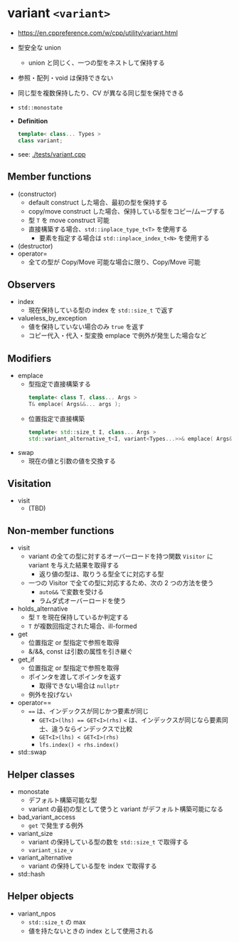 # variant `<variant>`
- <https://en.cppreference.com/w/cpp/utility/variant.html>
- 型安全な union
  - union と同じく、一つの型をネストして保持する
- 参照・配列・void は保持できない
- 同じ型を複数保持したり、CV が異なる同じ型を保持できる
- `std::monostate`

- **Definition**
  ```C++
  template< class... Types >
  class variant;
  ```

- see: [./tests/variant.cpp](./tests/variant.cpp)


## Member functions
- (constructor)
  - default construct した場合、最初の型を保持する
  - copy/move construct した場合、保持している型をコピー/ムーブする
  - 型 `T` を move construct 可能
  - 直接構築する場合、`std::inplace_type_t<T>` を使用する
    - 要素を指定する場合は `std::inplace_index_t<N>` を使用する
- (destructor)
- operator=
  - 全ての型が Copy/Move 可能な場合に限り、Copy/Move 可能


## Observers
- index
  - 現在保持している型の index を `std::size_t` で返す
- valueless_by_exception
  - 値を保持していない場合のみ `true` を返す
  - コピー代入・代入・型変換 emplace で例外が発生した場合など


## Modifiers
- emplace
  - 型指定で直接構築する
    ```C++
    template< class T, class... Args >
    T& emplace( Args&&... args );
    ```
  - 位置指定で直接構築
    ```C++
    template< std::size_t I, class... Args >
    std::variant_alternative_t<I, variant<Types...>>& emplace( Args&&... args );
    ```
- swap
  - 現在の値と引数の値を交換する


## Visitation
- visit
  - (TBD)


## Non-member functions
- visit
  - variant の全ての型に対するオーバーロードを持つ関数 `Visitor` に variant を与えた結果を取得する
    - 返り値の型は、取りうる型全てに対応する型
  - 一つの Visitor で全ての型に対応するため、次の 2 つの方法を使う
    - `auto&&` で変数を受ける
    - ラムダ式オーバーロードを使う
- holds_alternative
  - 型 `T` を現在保持しているか判定する
  - `T` が複数回指定された場合、ill-formed
- get
  - 位置指定 or 型指定で参照を取得
  - &/&&, const は引数の属性を引き継ぐ
- get_if
  - 位置指定 or 型指定で参照を取得
  - ポインタを渡してポインタを返す
    - 取得できない場合は `nullptr`
  - 例外を投げない
- operator==
  - `==` は、インデックスが同じかつ要素が同じ
    - `GET<I>(lhs) == GET<I>(rhs)`
  `<` は、インデックスが同じなら要素同士、違うならインデックスで比較
    - `GET<I>(lhs) < GET<I>(rhs)`
    - `lfs.index() < rhs.index()`
- std::swap


## Helper classes
- monostate
  - デフォルト構築可能な型
  - variant の最初の型として使うと variant がデフォルト構築可能になる
- bad_variant_access
  - `get` で発生する例外
- variant_size
  - variant の保持している型の数を `std::size_t` で取得する
  - `variant_size_v`
- variant_alternative
  - variant の保持している型を index で取得する
- std::hash


## Helper objects
- variant_npos
  - `std::size_t` の max
  - 値を持たないときの index として使用される
